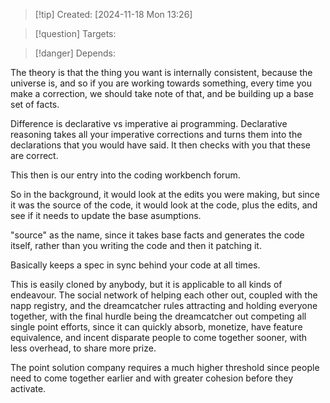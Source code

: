 
>[!tip] Created: [2024-11-18 Mon 13:26]

>[!question] Targets: 

>[!danger] Depends: 

The theory is that the thing you want is internally consistent, because the universe is, and so if you are working towards something, every time you make a correction, we should take note of that, and be building up a base set of facts.

Difference is declarative vs imperative ai programming.
Declarative reasoning takes all your imperative corrections and turns them into the declarations that you would have said.  It then checks with you that these are correct.

This then is our entry into the coding workbench forum.

So in the background, it would look at the edits you were making, but since it was the source of the code, it would look at the code, plus the edits, and see if it needs to update the base asumptions.

"source" as the name, since it takes base facts and generates the code itself, rather than you writing the code and then it patching it.

Basically keeps a spec in sync behind your code at all times.

This is easily cloned by anybody, but it is applicable to all kinds of endeavour.  The social network of helping each other out, coupled with the napp registry, and the dreamcatcher rules attracting and holding everyone together, with the final hurdle being the dreamcatcher out competing all single point efforts, since it can quickly absorb, monetize, have feature equivalence, and incent disparate people to come together sooner, with less overhead, to share more prize.

The point solution company requires a much higher threshold since people need to come together earlier and with greater cohesion before they activate.